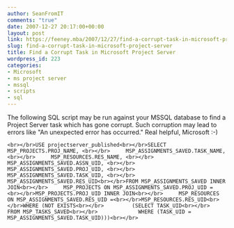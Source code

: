 ```yaml
---
author: SeanFromIT
comments: "true"
date: 2007-12-27 20:17:00+00:00
layout: post
link: https://feeney.mba/2007/12/27/find-a-corrupt-task-in-microsoft-project-server/
slug: find-a-corrupt-task-in-microsoft-project-server
title: Find a Corrupt Task in Microsoft Project Server
wordpress_id: 223
categories:
- Microsoft
- ms project server
- mssql
- scripts
- sql
---
```


The following SQL script may be run against your MSSQL database to find a Project Server task which has gone corrupt. Such corruption may lead to errors like "An unexpected error has occurred." Real helpful, Microsoft :-)  
  

    
    <br></br>USE projectserver_published<br></br>SELECT MSP_PROJECTS.PROJ_NAME, <br></br>     MSP_ASSIGNMENTS_SAVED.TASK_NAME, <br></br>     MSP_RESOURCES.RES_NAME, <br></br>     MSP_ASSIGNMENTS_SAVED.ASSN_UID, <br></br>     MSP_ASSIGNMENTS_SAVED.PROJ_UID, <br></br>     MSP_ASSIGNMENTS_SAVED.TASK_UID, <br></br>     MSP_ASSIGNMENTS_SAVED.RES_UID<br></br>FROM MSP_ASSIGNMENTS_SAVED INNER JOIN<br></br>     MSP_PROJECTS ON MSP_ASSIGNMENTS_SAVED.PROJ_UID = <br></br>MSP_PROJECTS.PROJ_UID INNER JOIN<br></br>     MSP_RESOURCES ON MSP_ASSIGNMENTS_SAVED.RES_UID =<br></br>MSP_RESOURCES.RES_UID<br></br>WHERE (NOT EXISTS<br></br>         (SELECT TASK_UID<br></br>             FROM MSP_TASKS_SAVED<br></br>             WHERE (TASK_UID = MSP_ASSIGNMENTS_SAVED.TASK_UID)))<br></br>
